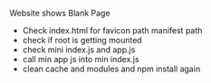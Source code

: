 Website shows Blank Page

- Check index.html for favicon path manifest path
- check if root is getting mounted
- check mini index.js and app.js
- call min app js into min index.js
- clean cache and modules and npm install again